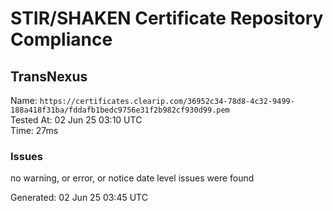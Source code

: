# STIR/SHAKEN Certificate Repository Compliance

## TransNexus

Name: `https://certificates.clearip.com/36952c34-78d8-4c32-9499-188a418f31ba/fddafb1bedc9756e31f2b982cf930d99.pem`\
Tested At: 02 Jun 25 03:10 UTC\
Time: 27ms

### Issues

no warning, or error, or notice date level issues were found

Generated: 02 Jun 25 03:45 UTC